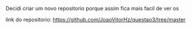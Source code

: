 Decidi criar um novo repositorio porque assim fica mais facil de ver os 

link do repositorio: https://github.com/JoaoVitorHz/questao3/tree/master